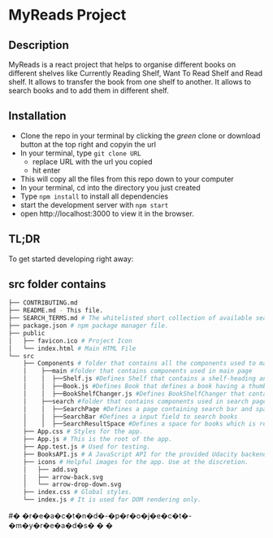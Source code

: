 # MyReads Project


## Description

MyReads is a react project that helps to organise different books on different shelves like Currently Reading Shelf, Want To Read Shelf and Read shelf. It allows to transfer the book from one shelf to another. It allows to search books and to add them in different shelf.


## Installation
- Clone the repo in your terminal by clicking the _green_ clone or download button at the top right and copyin the url
- In your terminal, type ```git clone URL```
  - replace URL with the url you copied
  - hit enter
- This will copy all the files from this repo down to your computer
- In your terminal, cd into the directory you just created
- Type ```npm install``` to install all dependencies
- start the development server with `npm start`
- open http://localhost:3000 to view it in the browser.

## TL;DR

To get started developing right away:

## src folder contains

```bash
├── CONTRIBUTING.md
├── README.md - This file.
├── SEARCH_TERMS.md # The whitelisted short collection of available search terms for searching books related to that termm.
├── package.json # npm package manager file.
├── public
│   ├── favicon.ico # Project Icon
│   └── index.html # Main HTML File
└── src
    ├── Components # folder that contains all the components used to make the project except App Component
    │    ├──main #folder that contains components used in main page
    │    │  ├──Shelf.js #Defines Shelf that contains a shelf-heading and a list of books
    │    │  ├──Book.js #Defines Book that defines a book having a thumbnail, title and name of authors
    │    │  ├──BookShelfChanger.js #Defines BookShelfChanger that contains a list of options to move books from one folder to another or to none.
    │    ├──search #folder that contains components used in search page
    │    │  ├──SearchPage #Defines a page containing search bar and space for books
    │    │  ├──SearchBar #Defines a input field to search books
    │    │  ├──SearchResultSpace #Defines a space for books which is retrieved after searching is completed
    ├── App.css # Styles for the app.
    ├── App.js # This is the root of the app.
    ├── App.test.js # Used for testing.
    ├── BooksAPI.js # A JavaScript API for the provided Udacity backend. Instructions for the methods are below.
    ├── icons # Helpful images for the app. Use at the discretion.
    │   ├── add.svg
    │   ├── arrow-back.svg
    │   └── arrow-drop-down.svg
    ├── index.css # Global styles.
    └── index.js # It is used for DOM rendering only.
```


#� �r�e�a�c�t�n�d�-�p�r�o�j�e�c�t�-�m�y�r�e�a�d�s�
�
�
